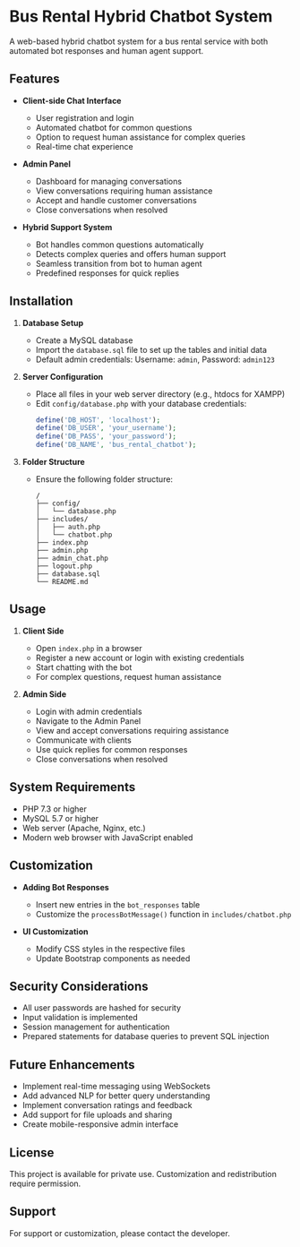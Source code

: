 # Bus Rental Hybrid Chatbot System

A web-based hybrid chatbot system for a bus rental service with both automated bot responses and human agent support.

## Features

- **Client-side Chat Interface**

  - User registration and login
  - Automated chatbot for common questions
  - Option to request human assistance for complex queries
  - Real-time chat experience

- **Admin Panel**

  - Dashboard for managing conversations
  - View conversations requiring human assistance
  - Accept and handle customer conversations
  - Close conversations when resolved

- **Hybrid Support System**
  - Bot handles common questions automatically
  - Detects complex queries and offers human support
  - Seamless transition from bot to human agent
  - Predefined responses for quick replies

## Installation

1. **Database Setup**

   - Create a MySQL database
   - Import the `database.sql` file to set up the tables and initial data
   - Default admin credentials: Username: `admin`, Password: `admin123`

2. **Server Configuration**

   - Place all files in your web server directory (e.g., htdocs for XAMPP)
   - Edit `config/database.php` with your database credentials:
     ```php
     define('DB_HOST', 'localhost');
     define('DB_USER', 'your_username');
     define('DB_PASS', 'your_password');
     define('DB_NAME', 'bus_rental_chatbot');
     ```

3. **Folder Structure**
   - Ensure the following folder structure:
     ```
     /
     ├── config/
     │   └── database.php
     ├── includes/
     │   ├── auth.php
     │   └── chatbot.php
     ├── index.php
     ├── admin.php
     ├── admin_chat.php
     ├── logout.php
     ├── database.sql
     └── README.md
     ```

## Usage

1. **Client Side**

   - Open `index.php` in a browser
   - Register a new account or login with existing credentials
   - Start chatting with the bot
   - For complex questions, request human assistance

2. **Admin Side**
   - Login with admin credentials
   - Navigate to the Admin Panel
   - View and accept conversations requiring assistance
   - Communicate with clients
   - Use quick replies for common responses
   - Close conversations when resolved

## System Requirements

- PHP 7.3 or higher
- MySQL 5.7 or higher
- Web server (Apache, Nginx, etc.)
- Modern web browser with JavaScript enabled

## Customization

- **Adding Bot Responses**

  - Insert new entries in the `bot_responses` table
  - Customize the `processBotMessage()` function in `includes/chatbot.php`

- **UI Customization**
  - Modify CSS styles in the respective files
  - Update Bootstrap components as needed

## Security Considerations

- All user passwords are hashed for security
- Input validation is implemented
- Session management for authentication
- Prepared statements for database queries to prevent SQL injection

## Future Enhancements

- Implement real-time messaging using WebSockets
- Add advanced NLP for better query understanding
- Implement conversation ratings and feedback
- Add support for file uploads and sharing
- Create mobile-responsive admin interface

## License

This project is available for private use. Customization and redistribution require permission.

## Support

For support or customization, please contact the developer.
